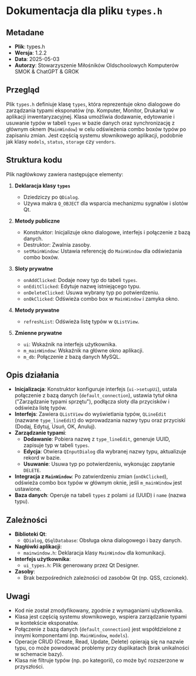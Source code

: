 # Dokumentacja dla pliku `types.h`

## Metadane
- **Plik**: types.h
- **Wersja**: 1.2.2
- **Data**: 2025-05-03
- **Autorzy**: Stowarzyszenie Miłośników Oldschoolowych Komputerów SMOK & ChatGPT & GROK

## Przegląd
Plik `types.h` definiuje klasę `types`, która reprezentuje okno dialogowe do zarządzania typami eksponatów (np. Komputer, Monitor, Drukarka) w aplikacji inwentaryzacyjnej. Klasa umożliwia dodawanie, edytowanie i usuwanie typów w tabeli `types` w bazie danych oraz synchronizację z głównym oknem (`MainWindow`) w celu odświeżenia combo boxów typów po zapisaniu zmian. Jest częścią systemu słownikowego aplikacji, podobnie jak klasy `models`, `status`, `storage` czy `vendors`.

## Struktura kodu
Plik nagłówkowy zawiera następujące elementy:

1. **Deklaracja klasy `types`**  
   - Dziedziczy po `QDialog`.
   - Używa makra `Q_OBJECT` dla wsparcia mechanizmu sygnałów i slotów Qt.

2. **Metody publiczne**  
   - Konstruktor: Inicjalizuje okno dialogowe, interfejs i połączenie z bazą danych.
   - Destruktor: Zwalnia zasoby.
   - `setMainWindow`: Ustawia referencję do `MainWindow` dla odświeżania combo boxów.

3. **Sloty prywatne**  
   - `onAddClicked`: Dodaje nowy typ do tabeli `types`.
   - `onEditClicked`: Edytuje nazwę istniejącego typu.
   - `onDeleteClicked`: Usuwa wybrany typ po potwierdzeniu.
   - `onOkClicked`: Odświeża combo box w `MainWindow` i zamyka okno.

4. **Metody prywatne**  
   - `refreshList`: Odświeża listę typów w `QListView`.

5. **Zmienne prywatne**  
   - `ui`: Wskaźnik na interfejs użytkownika.
   - `m_mainWindow`: Wskaźnik na główne okno aplikacji.
   - `m_db`: Połączenie z bazą danych MySQL.

## Opis działania
- **Inicjalizacja**: Konstruktor konfiguruje interfejs (`ui->setupUi`), ustala połączenie z bazą danych (`default_connection`), ustawia tytuł okna ("Zarządzanie typami sprzętu"), podłącza sloty dla przycisków i odświeża listę typów.
- **Interfejs**: Zawiera `QListView` do wyświetlania typów, `QLineEdit` (nazwane `type_lineEdit`) do wprowadzania nazwy typu oraz przyciski (Dodaj, Edytuj, Usuń, OK, Anuluj).
- **Zarządzanie typami**:
  - **Dodawanie**: Pobiera nazwę z `type_lineEdit`, generuje UUID, zapisuje typ w tabeli `types`.
  - **Edycja**: Otwiera `QInputDialog` dla wybranej nazwy typu, aktualizuje rekord w bazie.
  - **Usuwanie**: Usuwa typ po potwierdzeniu, wykonując zapytanie `DELETE`.
- **Integracja z `MainWindow`**: Po zatwierdzeniu zmian (`onOkClicked`), odświeża combo box typów w głównym oknie, jeśli `m_mainWindow` jest ustawione.
- **Baza danych**: Operuje na tabeli `types` z polami `id` (UUID) i `name` (nazwa typu).

## Zależności
- **Biblioteki Qt**:
  - `QDialog`, `QSqlDatabase`: Obsługa okna dialogowego i bazy danych.
- **Nagłówki aplikacji**:
  - `mainwindow.h`: Deklaracja klasy `MainWindow` dla komunikacji.
- **Interfejs użytkownika**:
  - `ui_types.h`: Plik generowany przez Qt Designer.
- **Zasoby**:
  - Brak bezpośrednich zależności od zasobów Qt (np. QSS, czcionek).

## Uwagi
- Kod nie został zmodyfikowany, zgodnie z wymaganiami użytkownika.
- Klasa jest częścią systemu słownikowego, wspiera zarządzanie typami w kontekście eksponatów.
- Połączenie z bazą danych (`default_connection`) jest współdzielone z innymi komponentami (np. `MainWindow`, `models`).
- Operacje CRUD (Create, Read, Update, Delete) opierają się na nazwie typu, co może powodować problemy przy duplikatach (brak unikalności w schemacie bazy).
- Klasa nie filtruje typów (np. po kategorii), co może być rozszerzone w przyszłości.